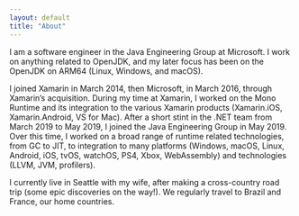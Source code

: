 ```yaml
---
layout: default
title: "About"
---
```


I am a software engineer in the Java Engineering Group at Microsoft. I work on anything related to OpenJDK, and my later focus has been on the OpenJDK on ARM64 (Linux, Windows, and macOS).

I joined Xamarin in March 2014, then Microsoft, in March 2016, through Xamarin’s acquisition. During my time at Xamarin, I worked on the Mono Runtime and its integration to the various Xamarin products (Xamarin.iOS, Xamarin.Android, VS for Mac). After a short stint in the .NET team from March 2019 to May 2019, I joined the Java Engineering Group in May 2019.
Over this time, I worked on a broad range of runtime related technologies, from GC to JIT, to integration to many platforms (Windows, macOS, Linux, Android, iOS, tvOS, watchOS, PS4, Xbox, WebAssembly) and technologies (LLVM, JVM, profilers).

I currently live in Seattle with my wife, after making a cross-country road trip (some epic discoveries on the way!). We regularly travel to Brazil and France, our home countries.